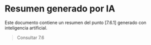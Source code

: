 # Resumen generado por IA

Este documento contiene un resumen del punto [7.6.1] generado con inteligencia artificial.

> Consultar 7.6
